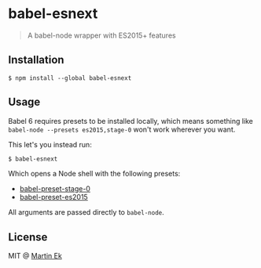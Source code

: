 # babel-esnext
> A babel-node wrapper with ES2015+ features

## Installation
```
$ npm install --global babel-esnext
```

## Usage
Babel 6 requires presets to be installed locally, which means something like
`babel-node --presets es2015,stage-0` won't work wherever you want.

This let's you instead run:
```bash
$ babel-esnext
```

Which opens a Node shell with the following presets:
* [babel-preset-stage-0](https://github.com/babel/babel/tree/master/packages/babel-preset-stage-0)
* [babel-preset-es2015](https://github.com/babel/babel/tree/master/packages/babel-preset-es2015)

All arguments are passed directly to `babel-node`. 

## License
MIT @ [Martin Ek](https://ekmartin.com)
